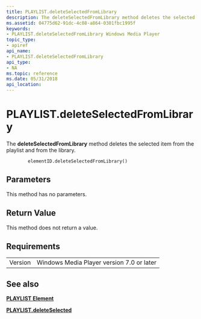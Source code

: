 ```yaml
---
title: PLAYLIST.deleteSelectedFromLibrary
description: The deleteSelectedFromLibrary method deletes the selected item from the playlist and from the library.
ms.assetid: 04775d62-91dc-4c08-a864-0301fbc1995f
keywords:
- PLAYLIST.deleteSelectedFromLibrary Windows Media Player
topic_type:
- apiref
api_name:
- PLAYLIST.deleteSelectedFromLibrary
api_type:
- NA
ms.topic: reference
ms.date: 05/31/2018
api_location: 
---
```


# PLAYLIST.deleteSelectedFromLibrary

The **deleteSelectedFromLibrary** method deletes the selected item from the playlist and from the library.

``` syntax
        elementID.deleteSelectedFromLibrary()
```

## Parameters

This method has no parameters.

## Return Value

This method does not return a value.

## Requirements



|                    |                                                      |
|--------------------|------------------------------------------------------|
| Version<br/> | Windows Media Player version 7.0 or later<br/> |



## See also

<dl> <dt>

[**PLAYLIST Element**](playlist-element.md)
</dt> <dt>

[**PLAYLIST.deleteSelected**](playlist-deleteselected.md)
</dt> </dl>

 

 





